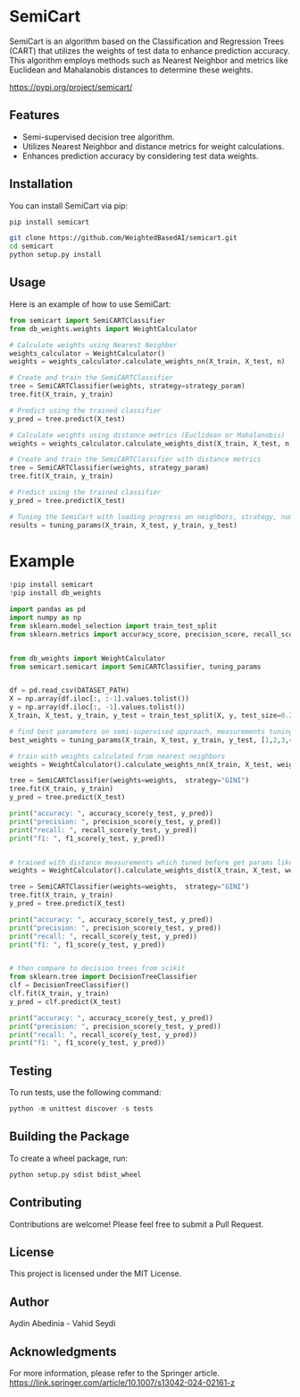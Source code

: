 # SemiCart

SemiCart is an algorithm based on the Classification and Regression Trees (CART) that utilizes the weights of test data to enhance prediction accuracy. This algorithm employs methods such as Nearest Neighbor and metrics like Euclidean and Mahalanobis distances to determine these weights.


https://pypi.org/project/semicart/


## Features

- Semi-supervised decision tree algorithm.
- Utilizes Nearest Neighbor and distance metrics for weight calculations.
- Enhances prediction accuracy by considering test data weights.

## Installation

You can install SemiCart via pip:

```bash
pip install semicart
```

```bash
git clone https://github.com/WeightedBasedAI/semicart.git
cd semicart
python setup.py install
```

## Usage
Here is an example of how to use SemiCart:

```python
from semicart import SemiCARTClassifier
from db_weights.weights import WeightCalculator

# Calculate weights using Nearest Neighbor
weights_calculator = WeightCalculator()
weights = weights_calculator.calculate_weights_nn(X_train, X_test, n)

# Create and train the SemiCARTClassifier
tree = SemiCARTClassifier(weights, strategy=strategy_param)
tree.fit(X_train, y_train)

# Predict using the trained classifier
y_pred = tree.predict(X_test)

# Calculate weights using distance metrics (Euclidean or Mahalanobis)
weights = weights_calculator.calculate_weights_dist(X_train, X_test, n, measure)

# Create and train the SemiCARTClassifier with distance metrics
tree = SemiCARTClassifier(weights, strategy_param)
tree.fit(X_train, y_train)

# Predict using the trained classifier
y_pred = tree.predict(X_test)

# Tuning the SemiCart with loading progress on neighbors, strategy, number of neighbors
results = tuning_params(X_train, X_test, y_train, y_test)
```

# Example
```python
!pip install semicart
!pip install db_weights

import pandas as pd
import numpy as np
from sklearn.model_selection import train_test_split
from sklearn.metrics import accuracy_score, precision_score, recall_score, f1_score


from db_weights import WeightCalculator
from semicart.semicart import SemiCARTClassifier, tuning_params


df = pd.read_csv(DATASET_PATH)
X = np.array(df.iloc[:, :-1].values.tolist())
y = np.array(df.iloc[:, -1].values.tolist())
X_train, X_test, y_train, y_test = train_test_split(X, y, test_size=0.2, random_state=42)

# find best parameters on semi-supervised approach, measurements tuning with num of neighbors and GINI or ENTROPY
best_weights = tuning_params(X_train, X_test, y_train, y_test, [1,2,3,4,5,6,7,8,8,10])

# train with weights calculated from nearest neighbors 
weights = WeightCalculator().calculate_weights_nn(X_train, X_test, weight=1)

tree = SemiCARTClassifier(weights=weights,  strategy="GINI")
tree.fit(X_train, y_train)
y_pred = tree.predict(X_test)

print("accuracy: ", accuracy_score(y_test, y_pred))
print("precision: ", precision_score(y_test, y_pred))
print("recall: ", recall_score(y_test, y_pred))
print("f1: ", f1_score(y_test, y_pred))


# trained with distance measurements which tuned before get params like 2, braycurtis, and GINI
weights = WeightCalculator().calculate_weights_dist(X_train, X_test, weight=2, measure_type='braycurtis')

tree = SemiCARTClassifier(weights=weights,  strategy="GINI")
tree.fit(X_train, y_train)
y_pred = tree.predict(X_test)

print("accuracy: ", accuracy_score(y_test, y_pred))
print("precision: ", precision_score(y_test, y_pred))
print("recall: ", recall_score(y_test, y_pred))
print("f1: ", f1_score(y_test, y_pred))


# then compare to decision trees from scikit
from sklearn.tree import DecisionTreeClassifier
clf = DecisionTreeClassifier()
clf.fit(X_train, y_train)
y_pred = clf.predict(X_test)

print("accuracy: ", accuracy_score(y_test, y_pred))
print("precision: ", precision_score(y_test, y_pred))
print("recall: ", recall_score(y_test, y_pred))
print("f1: ", f1_score(y_test, y_pred))
```


## Testing
To run tests, use the following command:

```python
python -m unittest discover -s tests
```

## Building the Package
To create a wheel package, run:

```python
python setup.py sdist bdist_wheel
```

## Contributing

Contributions are welcome! Please feel free to submit a Pull Request.

## License

This project is licensed under the MIT License.

## Author

Aydin Abedinia - Vahid Seydi

## Acknowledgments
For more information, please refer to the Springer article.
https://link.springer.com/article/10.1007/s13042-024-02161-z

